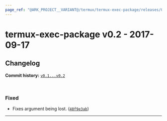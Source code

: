 ```yaml
---
page_ref: "@ARK_PROJECT__VARIANT@/termux/termux-exec-package/releases/0/v0.2.html"
---
```


# termux-exec-package v0.2 - 2017-09-17

## Changelog

**Commit history:** [`v0.1...v0.2`](https://github.com/termux/termux-exec-package/compare/v0.1...v0.2)

&nbsp;



### Fixed

- Fixes argument being lost. ([`48f9e3ab`](https://github.com/termux/termux-exec-package/commit/48f9e3ab))

---

&nbsp;
